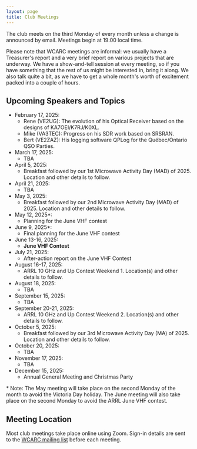 ```yaml
---
layout: page
title: Club Meetings
---
```


The club meets on the third Monday of every month unless a change is
announced by email. Meetings begin at 19:00 local time.

Please note that WCARC meetings are informal: we usually have a
Treasurer's report and a very brief report on various projects that are
underway. We have a show-and-tell session at every meeting, so if you have
something that the rest of us might be interested in, bring it along. We also
talk quite a bit, as we have to get a whole month's worth of excitement packed
into a couple of hours.

## Upcoming Speakers and Topics

* February 17, 2025:
  * Rene (VE2UG): The evolution of his Optical Receiver based on the designs of KA7OEI/K7RJ/K0XL.
  * Mike (VA3TEC): Progress on his SDR work based on SRSRAN.
  * Bert (VE2ZAZ): His logging software QPLog for the Québec/Ontario QSO Parties.
* March 17, 2025:
  * TBA
* April 5, 2025:
  * Breakfast followed by our 1st Microwave Activity Day (MAD) of 2025. Location and other details to follow.
* April 21, 2025:
  * TBA
* May 3, 2025:
  * Breakfast followed by our 2nd Microwave Activity Day (MAD) of 2025. Location and other details to follow.
* May 12, 2025\*:
  * Planning for the June VHF contest
* June 9, 2025\*:
  * Final planning for the June VHF contest
* June 13-16, 2025:
  * **June VHF Contest**
* July 21, 2025:
  * After-action report on the June VHF Contest
* August 16-17, 2025:
  * ARRL 10 GHz and Up Contest Weekend 1. Location(s) and other details to follow.
* August 18, 2025:
  * TBA
* September 15, 2025:
  * TBA
* September 20-21, 2025:
  * ARRL 10 GHz and Up Contest Weekend 2. Location(s) and other details to follow.
* October 5, 2025:
  * Breakfast followed by our 3rd Microwave Activity Day (MA) of 2025.  Location and other details to follow.
* October 20, 2025:
  * TBA
* November 17, 2025:
  * TBA
* December 15, 2025:
  * Annual General Meeting and Christmas Party

\* Note: The May meeting will take place on the second Monday of the
month to avoid the Victoria Day holiday. The June meeting will also take
place on the second Monday to avoid the ARRL June VHF contest.

## Meeting Location

Most club meetings take place online using Zoom. Sign-in details are
sent to the [WCARC mailing list](https://groups.io/g/wcclist/topics) before each
meeting.

